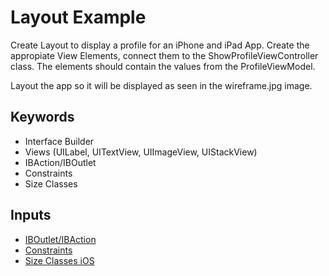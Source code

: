 # Layout Example

Create Layout to display a profile for an iPhone and iPad App. Create the appropiate View Elements, connect them to the ShowProfileViewController class. The elements should contain the values from the ProfileViewModel.

Layout the app so it will be displayed as seen in the wireframe.jpg image.

## Keywords
- Interface Builder
- Views (UILabel, UITextView, UIImageView, UIStackView)
- IBAction/IBOutlet
- Constraints
- Size Classes

## Inputs
- [IBOutlet/IBAction](http://www.tutorialspoint.com/ios/ios_actions_and_outlets.htm)
- [Constraints](http://www.raywenderlich.com/115440/auto-layout-tutorial-in-ios-9-part-1-getting-started-2)
- [Size Classes iOS](https://developer.apple.com/library/ios/documentation/UserExperience/Conceptual/MobileHIG/LayoutandAppearance.html#//apple_ref/doc/uid/TP40006556-CH54-SW1)

